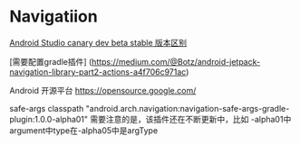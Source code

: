 # Navigatiion

[Android Studio canary dev beta stable 版本区别](https://www.jianshu.com/p/28a5a622f236)

[需要配置gradle插件]
(https://medium.com/@Botz/android-jetpack-navigation-library-part2-actions-a4f706c971ac)

Android 开源平台 https://opensource.google.com/

safe-args
classpath "android.arch.navigation:navigation-safe-args-gradle-plugin:1.0.0-alpha01"
需要注意的是，该插件还在不断更新中，比如 -alpha01中argument中type在-alpha05中是argType